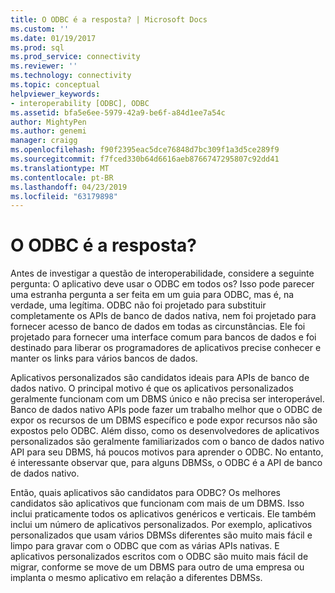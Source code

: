 ```yaml
---
title: O ODBC é a resposta? | Microsoft Docs
ms.custom: ''
ms.date: 01/19/2017
ms.prod: sql
ms.prod_service: connectivity
ms.reviewer: ''
ms.technology: connectivity
ms.topic: conceptual
helpviewer_keywords:
- interoperability [ODBC], ODBC
ms.assetid: bfa5e6ee-5979-42a9-be6f-a84d1ee7a54c
author: MightyPen
ms.author: genemi
manager: craigg
ms.openlocfilehash: f90f2395eac5dce76848d7bc309f1a3d5ce289f9
ms.sourcegitcommit: f7fced330b64d6616aeb8766747295807c92dd41
ms.translationtype: MT
ms.contentlocale: pt-BR
ms.lasthandoff: 04/23/2019
ms.locfileid: "63179898"
---
```

# <a name="is-odbc-the-answer"></a>O ODBC é a resposta?
Antes de investigar a questão de interoperabilidade, considere a seguinte pergunta: O aplicativo deve usar o ODBC em todos os? Isso pode parecer uma estranha pergunta a ser feita em um guia para ODBC, mas é, na verdade, uma legítima. ODBC não foi projetado para substituir completamente os APIs de banco de dados nativa, nem foi projetado para fornecer acesso de banco de dados em todas as circunstâncias. Ele foi projetado para fornecer uma interface comum para bancos de dados e foi destinado para liberar os programadores de aplicativos precise conhecer e manter os links para vários bancos de dados.  
  
 Aplicativos personalizados são candidatos ideais para APIs de banco de dados nativo. O principal motivo é que os aplicativos personalizados geralmente funcionam com um DBMS único e não precisa ser interoperável. Banco de dados nativo APIs pode fazer um trabalho melhor que o ODBC de expor os recursos de um DBMS específico e pode expor recursos não são expostos pelo ODBC. Além disso, como os desenvolvedores de aplicativos personalizados são geralmente familiarizados com o banco de dados nativo API para seu DBMS, há poucos motivos para aprender o ODBC. No entanto, é interessante observar que, para alguns DBMSs, o ODBC é a API de banco de dados nativo.  
  
 Então, quais aplicativos são candidatos para ODBC? Os melhores candidatos são aplicativos que funcionam com mais de um DBMS. Isso inclui praticamente todos os aplicativos genéricos e verticais. Ele também inclui um número de aplicativos personalizados. Por exemplo, aplicativos personalizados que usam vários DBMSs diferentes são muito mais fácil e limpo para gravar com o ODBC que com as várias APIs nativas. E aplicativos personalizados escritos com o ODBC são muito mais fácil de migrar, conforme se move de um DBMS para outro de uma empresa ou implanta o mesmo aplicativo em relação a diferentes DBMSs.

